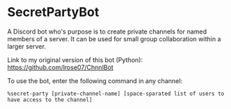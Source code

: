 # SecretPartyBot
A Discord bot who's purpose is to create private channels for named members of a server. It can be used for small group collaboration within a larger server.

Link to my original version of this bot (Python): https://github.com/lrose07/ChnnlBot

To use the bot, enter the following command in any channel:

`%secret-party [private-channel-name] [space-sparated list of users to have access to the channel]`
